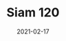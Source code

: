 ---
title: "Siam 120"
image_primary: "img/SIAM_120_Plafon.jpg"
description: "SIAM%20breaths%20a%20certain%20oriental%20air%20derived%20from%20the%20inverted%20shade.%20It%20takes%20its%20essence%20from%20MEI%20and%20offers%20a%20soft%20cascading%20light.%20These%20luminaires%20can%20be%20grouped%20in%20varying%20compositions%2C%20superposing%20shades%20partially%20one%20over%20the%20other%2C%20and%20creating%20a%20perfect%20mural%20for%20any%20space."
designer: "Joana Bover"
tags: 
  - "Bover"
  - "Indoor"
  - "Pendant"
  - "Ceiling"
  - "Indoor Lamps"
href: "https://www.bover.es/en/lamp/siam-120/"
category: "indoor-lamps"
subtitle: ""
manufacturer: "Bover"
slug: "/manufacturers/bover/indoor-lamps/joana-bover-siam-120"
date: "2021-02-17"
---